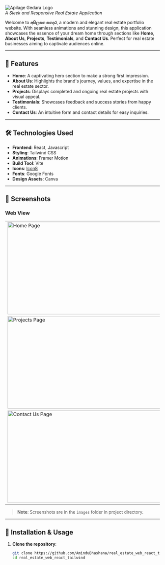 ![Apilage Gedara Logo](screenshots/logo.png) </br>
_A Sleek and Responsive Real Estate Application_

Welcome to **අපිලගෙ ගෙදර**, a modern and elegant real estate portfolio website. With seamless animations and stunning design, this application showcases the essence of your dream home through sections like **Home**, **About Us**, **Projects**, **Testimonials**, and **Contact Us**. Perfect for real estate businesses aiming to captivate audiences online.

---

## **🌟 Features**

- **Home**: A captivating hero section to make a strong first impression.  
- **About Us**: Highlights the brand's journey, values, and expertise in the real estate sector.  
- **Projects**: Displays completed and ongoing real estate projects with visual appeal.  
- **Testimonials**: Showcases feedback and success stories from happy clients.  
- **Contact Us**: An intuitive form and contact details for easy inquiries.  

---

## **🛠️ Technologies Used**

- **Frontend**: React, Javascript  
- **Styling**: Tailwind CSS  
- **Animations**: Framer Motion  
- **Build Tool**: Vite  
- **Icons**: [Icon8](https://icons8.com/)  
- **Fonts**: Google Fonts  
- **Design Assets**: Canva  

---

## **📸 Screenshots**

### **Web View**
<table>
  <tr>
    <td><img src="screenshots/web-home.png" alt="Home Page" width="500" height="300"/></td>
    <td><img src="screenshots/web-about.png" alt="About Us Page" width="500" height="300"/></td>
  </tr>
  <tr>
    <td><img src="screenshots/web-projects.png" alt="Projects Page" width="500" height="300"/></td>
    <td><img src="screenshots/web-testimonials.png" alt="Testimonials Page" width="500" height="300"/></td>
  </tr>
  <tr>
    <td><img src="screenshots/web-contact.png" alt="Contact Us Page" width="500" height="300"/></td>
    <td><img src="screenshots/web-testimonials.png" alt="Testimonials Page" width="500" height="300"/></td>
  </tr>
</table>



> **Note**: Screenshots are in the `images` folder in project directory.

---

## **🚀 Installation & Usage**

1. **Clone the repository**:  
   ```bash
   git clone https://github.com/AminduBhashana/real_estate_web_react_tailwind.git
   cd real_estate_web_react_tailwind
